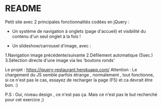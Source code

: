 # README

Petit site avec 2 principales fonctionnalités codées en jQuery :

* Un système de navigation à onglets (page d'accueil)
et visibilité du contenu d'un seul onglet à la fois !

* Un slideshow/carrousel d'image, avec :

1.Navigation image précédente/suivante
2.Défilement automatique (5sec.)
3.Sélection directe d'une image via les 'boutons ronds'

Le projet :
https://jquery-restaurant.herokuapp.com/
Attention : Le chargement du JS semble parfois étrange , normalement , tout fonctionne, si ce n'est pas le cas, essayez de recharger la page (F5)  et ca devrait être bon.
:)

P.S : Oui, niveau design , ce n'est pas ça. Mais ce n'est pas le but recherché pour cet exercice ;)
